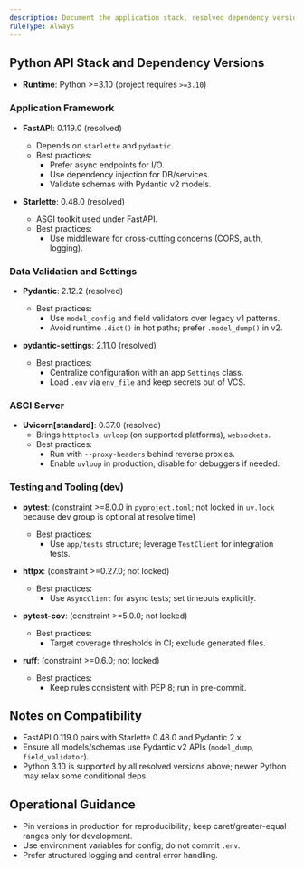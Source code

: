 ```yaml
---
description: Document the application stack, resolved dependency versions, and best-practice notes
ruleType: Always
---
```

## Python API Stack and Dependency Versions

- **Runtime**: Python >=3.10 (project requires `>=3.10`)

### Application Framework
- **FastAPI**: 0.119.0 (resolved)
  - Depends on `starlette` and `pydantic`.
  - Best practices:
    - Prefer async endpoints for I/O.
    - Use dependency injection for DB/services.
    - Validate schemas with Pydantic v2 models.

- **Starlette**: 0.48.0 (resolved)
  - ASGI toolkit used under FastAPI.
  - Best practices:
    - Use middleware for cross-cutting concerns (CORS, auth, logging).

### Data Validation and Settings
- **Pydantic**: 2.12.2 (resolved)
  - Best practices:
    - Use `model_config` and field validators over legacy v1 patterns.
    - Avoid runtime `.dict()` in hot paths; prefer `.model_dump()` in v2.

- **pydantic-settings**: 2.11.0 (resolved)
  - Best practices:
    - Centralize configuration with an app `Settings` class.
    - Load `.env` via `env_file` and keep secrets out of VCS.

### ASGI Server
- **Uvicorn[standard]**: 0.37.0 (resolved)
  - Brings `httptools`, `uvloop` (on supported platforms), `websockets`.
  - Best practices:
    - Run with `--proxy-headers` behind reverse proxies.
    - Enable `uvloop` in production; disable for debuggers if needed.

### Testing and Tooling (dev)
- **pytest**: (constraint >=8.0.0 in `pyproject.toml`; not locked in `uv.lock` because dev group is optional at resolve time)
  - Best practices:
    - Use `app/tests` structure; leverage `TestClient` for integration tests.

- **httpx**: (constraint >=0.27.0; not locked)
  - Best practices:
    - Use `AsyncClient` for async tests; set timeouts explicitly.

- **pytest-cov**: (constraint >=5.0.0; not locked)
  - Best practices:
    - Target coverage thresholds in CI; exclude generated files.

- **ruff**: (constraint >=0.6.0; not locked)
  - Best practices:
    - Keep rules consistent with PEP 8; run in pre-commit.

## Notes on Compatibility
- FastAPI 0.119.0 pairs with Starlette 0.48.0 and Pydantic 2.x.
- Ensure all models/schemas use Pydantic v2 APIs (`model_dump`, `field_validator`).
- Python 3.10 is supported by all resolved versions above; newer Python may relax some conditional deps.

## Operational Guidance
- Pin versions in production for reproducibility; keep caret/greater-equal ranges only for development.
- Use environment variables for config; do not commit `.env`.
- Prefer structured logging and central error handling.